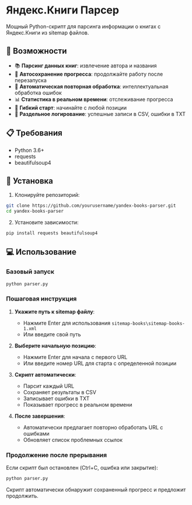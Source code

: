 # Яндекс.Книги Парсер

Мощный Python-скрипт для парсинга информации о книгах с Яндекс.Книги из sitemap файлов.

## 🚀 Возможности

- 📚 **Парсинг данных книг**: извлечение автора и названия
- 💾 **Автосохранение прогресса**: продолжайте работу после перезапуска
- 🔄 **Автоматическая повторная обработка**: интеллектуальная обработка ошибок
- 📊 **Статистика в реальном времени**: отслеживание прогресса
- 🎯 **Гибкий старт**: начинайте с любой позиции
- 📝 **Раздельное логирование**: успешные записи в CSV, ошибки в TXT

## 📋 Требования

- Python 3.6+
- requests
- beautifulsoup4

## 🔧 Установка

1. Клонируйте репозиторий:
```bash
git clone https://github.com/yourusername/yandex-books-parser.git
cd yandex-books-parser
```

2. Установите зависимости:
```bash
pip install requests beautifulsoup4
```

## 💻 Использование

### Базовый запуск

```bash
python parser.py
```

### Пошаговая инструкция

1. **Укажите путь к sitemap файлу**:
   - Нажмите Enter для использования `sitemap-books\sitemap-books-1.xml`
   - Или введите свой путь

2. **Выберите начальную позицию**:
   - Нажмите Enter для начала с первого URL
   - Или введите номер URL для старта с определенной позиции

3. **Скрипт автоматически**:
   - Парсит каждый URL
   - Сохраняет результаты в CSV
   - Записывает ошибки в TXT
   - Показывает прогресс в реальном времени

4. **После завершения**:
   - Автоматически предлагает повторно обработать URL с ошибками
   - Обновляет список проблемных ссылок

### Продолжение после прерывания

Если скрипт был остановлен (Ctrl+C, ошибка или закрытие):

```bash
python parser.py
```

Скрипт автоматически обнаружит сохраненный прогресс и предложит продолжить.
